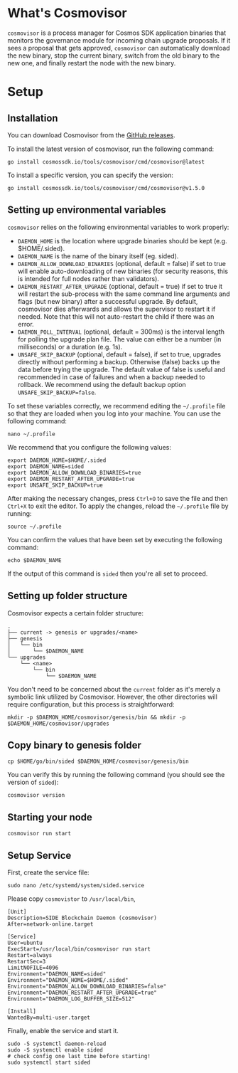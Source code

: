 # What's Cosmovisor

`cosmovisor` is a process manager for Cosmos SDK application binaries that monitors the governance module for incoming chain upgrade proposals. If it sees a proposal that gets approved, `cosmovisor` can automatically download the new binary, stop the current binary, switch from the old binary to the new one, and finally restart the node with the new binary.

# Setup
## Installation
You can download Cosmovisor from the [GitHub releases](https://github.com/cosmos/cosmos-sdk/releases/tag/cosmovisor%2Fv1.5.0).

To install the latest version of cosmovisor, run the following command:
```shell
go install cosmossdk.io/tools/cosmovisor/cmd/cosmovisor@latest
```
To install a specific version, you can specify the version:
```shell
go install cosmossdk.io/tools/cosmovisor/cmd/cosmovisor@v1.5.0
```

## Setting up environmental variables

`cosmovisor` relies on the following environmental variables to work properly:

 - `DAEMON_HOME` is the location where upgrade binaries should be kept (e.g. $HOME/.sided).
 - `DAEMON_NAME` is the name of the binary itself (eg. sided).
 - `DAEMON_ALLOW_DOWNLOAD_BINARIES` (optional, default = false) if set to true will enable auto-downloading of new binaries (for security reasons, this is intended for full nodes rather than validators).
 - `DAEMON_RESTART_AFTER_UPGRADE` (optional, default = true) if set to true it will restart the sub-process with the same command line arguments and flags (but new binary) after a successful upgrade. By default, cosmovisor dies afterwards and allows the supervisor to restart it if needed. Note that this will not auto-restart the child if there was an error.
 - `DAEMON_POLL_INTERVAL` (optional, default = 300ms) is the interval length for polling the upgrade plan file. The value can either be a number (in milliseconds) or a duration (e.g. 1s).
 - `UNSAFE_SKIP_BACKUP` (optional, default = false), if set to true, upgrades directly without performing a backup. Otherwise (false) backs up the data before trying the upgrade. The default value of false is useful and recommended in case of failures and when a backup needed to rollback. We recommend using the default backup option `UNSAFE_SKIP_BACKUP=false`.

To set these variables correctly, we recommend editing the `~/.profile` file so that they are loaded when you log into your machine. You can use the following command:

```shell
nano ~/.profile
```

We recommend that you configure the following values:

```shell
export DAEMON_HOME=$HOME/.sided
export DAEMON_NAME=sided
export DAEMON_ALLOW_DOWNLOAD_BINARIES=true
export DAEMON_RESTART_AFTER_UPGRADE=true
export UNSAFE_SKIP_BACKUP=true
```

After making the necessary changes, press `Ctrl+O` to save the file and then `Ctrl+X` to exit the editor. To apply the changes, reload the `~/.profile` file by running:

```shell
source ~/.profile
```
You can confirm the values that have been set by executing the following command:





```shell
echo $DAEMON_NAME
```
If the output of this command is `sided` then you're all set to proceed.

## Setting up folder structure

Cosmovisor expects a certain folder structure:
```shell
.
├── current -> genesis or upgrades/<name>
├── genesis
│   └── bin
│       └── $DAEMON_NAME
└── upgrades
    └── <name>
        └── bin
            └── $DAEMON_NAME
```
You don't need to be concerned about the `current` folder as it's merely a symbolic link utilized by Cosmovisor. However, the other directories will require configuration, but this process is straightforward:
```shell
mkdir -p $DAEMON_HOME/cosmovisor/genesis/bin && mkdir -p $DAEMON_HOME/cosmovisor/upgrades
```

## Copy binary to genesis folder
```shell
cp $HOME/go/bin/sided $DAEMON_HOME/cosmovisor/genesis/bin
```

You can verify this by running the following command (you should see the version of `sided`):

```shell
cosmovisor version
```

## Starting your node
```shell
cosmovisor run start
```

## Setup Service
First, create the service file:
```shell
sudo nano /etc/systemd/system/sided.service
```
Please copy `cosmovistor` to `/usr/local/bin`, 
```shell
[Unit]
Description=SIDE Blockchain Daemon (cosmovisor)
After=network-online.target

[Service]
User=ubuntu
ExecStart=/usr/local/bin/cosmovisor run start
Restart=always
RestartSec=3
LimitNOFILE=4096
Environment="DAEMON_NAME=sided"
Environment="DAEMON_HOME=$HOME/.sided"
Environment="DAEMON_ALLOW_DOWNLOAD_BINARIES=false"
Environment="DAEMON_RESTART_AFTER_UPGRADE=true"
Environment="DAEMON_LOG_BUFFER_SIZE=512"

[Install]
WantedBy=multi-user.target
```

Finally, enable the service and start it.
```shell
sudo -S systemctl daemon-reload
sudo -S systemctl enable sided
# check config one last time before starting!
sudo systemctl start sided
```